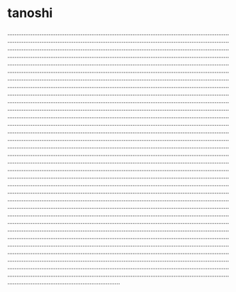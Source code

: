 # tanoshi
...........................................................................................................................................................................................................................................................................................................................................................................................................................................................................................................................................................................................................................................................................................................................................................................................................................................................................................................................................................................................................................................................................................................................................................................................................................................................................................................................................................................................................................................................................................................................................................................................................................................................................................................................................................................................................................................................................................................................................................................................................................................................................................................................................................................................................................................................................................................................................................................................................................................................................................................................................................................................................................................................................................................................................................................................................................................................................................................................................................................................................................................................................................................................................................................................................................................................................................................................................................................................................................................................................................................................................................................................................................................................................................................................................................................................................................................................................................................................................................................................................................................................................................................................................................................................................................................................................................................................